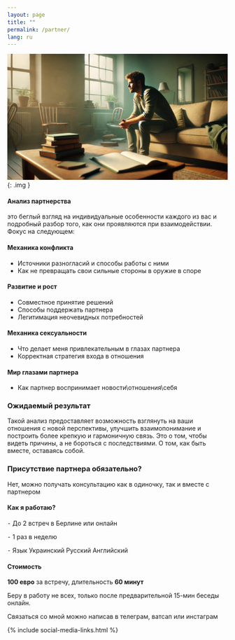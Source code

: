 ```yaml
---
layout: page
title: ""
permalink: /partner/
lang: ru
---
```


![Alt text](/assets/images/tmp.png){: .img }

#### Анализ партнерства
это беглый взгляд на индивидуальные особенности каждого из вас
и подробный разбор того, как они проявляются при взаимодействии. 
Фокус на следующем:

#### Механика конфликта 
- Источники разногласий и способы работы с ними
- Как не превращать свои сильные стороны в оружие в споре

#### Развитие и рост
- Совместное принятие решений
- Способы поддержать партнера
- Легитимация неочевидных потребностей 

#### Механика сексуальности
- Что делает меня привлекательным в глазах партнера
- Корректная стратегия входа в отношения

#### Мир глазами партнера
- Как партнер воспринимает новости\отношения\себя

### Ожидаемый результат
Такой анализ предоставляет возможность взглянуть на ваши отношения с новой перспективы, улучшить взаимопонимание и построить более крепкую и гармоничную связь. 
Это о том, чтобы видеть причины, а не бороться с последствиями.
О том, как быть вместе, оставаясь собой.

### Присутствие партнера обязательно?
Нет, можно получать консультацию как в одиночку, так и вместе с партнером

#### Как я работаю?
⁃ До 2 встреч в Берлине или онлайн

⁃ 1 раз в неделю

⁃ Язык Украинский Русский Английский

#### Стоимость
**100 евро** за встречу, длительность **60 минут**

Беру в работу не всех, только после предварительной 15-мин беседы онлайн.

Связаться со мной можно написав в телеграм, ватсап или инстаграм

{% include social-media-links.html %}


